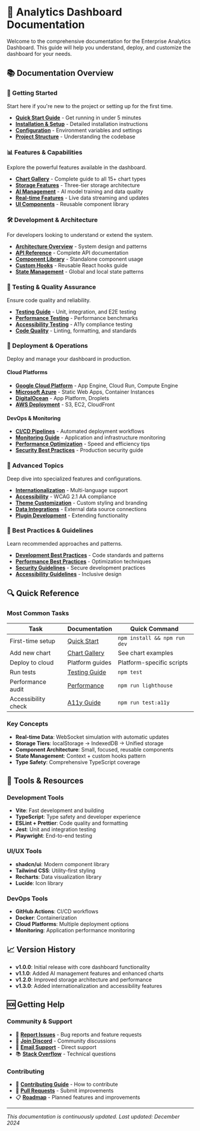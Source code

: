 
# 📖 Analytics Dashboard Documentation

Welcome to the comprehensive documentation for the Enterprise Analytics Dashboard. This guide will help you understand, deploy, and customize the dashboard for your needs.

## 📚 Documentation Overview

### 🚀 Getting Started
Start here if you're new to the project or setting up for the first time.

- **[Quick Start Guide](./quick-start.md)** - Get running in under 5 minutes
- **[Installation & Setup](./installation.md)** - Detailed installation instructions
- **[Configuration](./configuration.md)** - Environment variables and settings
- **[Project Structure](./project-structure.md)** - Understanding the codebase

### 📊 Features & Capabilities
Explore the powerful features available in the dashboard.

- **[Chart Gallery](./chart-gallery.md)** - Complete guide to all 15+ chart types
- **[Storage Features](./storage-features.md)** - Three-tier storage architecture
- **[AI Management](./ai-management.md)** - AI model training and data quality
- **[Real-time Features](./real-time.md)** - Live data streaming and updates
- **[UI Components](./ui-components.md)** - Reusable component library

### 🛠️ Development & Architecture
For developers looking to understand or extend the system.

- **[Architecture Overview](../ARCHITECTURE.md)** - System design and patterns
- **[API Reference](../API.md)** - Complete API documentation
- **[Component Library](../README-COMPONENTS.md)** - Standalone component usage
- **[Custom Hooks](./hooks.md)** - Reusable React hooks guide
- **[State Management](./state-management.md)** - Global and local state patterns

### 🧪 Testing & Quality Assurance
Ensure code quality and reliability.

- **[Testing Guide](./testing.md)** - Unit, integration, and E2E testing
- **[Performance Testing](./performance/testing.md)** - Performance benchmarks
- **[Accessibility Testing](./accessibility/testing.md)** - A11y compliance testing
- **[Code Quality](./code-quality.md)** - Linting, formatting, and standards

### 🚀 Deployment & Operations
Deploy and manage your dashboard in production.

#### Cloud Platforms
- **[Google Cloud Platform](../gcp/README.md)** - App Engine, Cloud Run, Compute Engine
- **[Microsoft Azure](../azure/README.md)** - Static Web Apps, Container Instances  
- **[DigitalOcean](../digitalocean/README.md)** - App Platform, Droplets
- **[AWS Deployment](./aws-deployment.md)** - S3, EC2, CloudFront

#### DevOps & Monitoring
- **[CI/CD Pipelines](./cicd.md)** - Automated deployment workflows
- **[Monitoring Guide](./monitoring.md)** - Application and infrastructure monitoring
- **[Performance Optimization](./performance/README.md)** - Speed and efficiency tips
- **[Security Best Practices](./security.md)** - Production security guide

### 🔧 Advanced Topics
Deep dive into specialized features and configurations.

- **[Internationalization](./i18n/README.md)** - Multi-language support
- **[Accessibility](./accessibility/README.md)** - WCAG 2.1 AA compliance
- **[Theme Customization](./theming.md)** - Custom styling and branding
- **[Data Integrations](./integrations.md)** - External data source connections
- **[Plugin Development](./plugins.md)** - Extending functionality

### 🎯 Best Practices & Guidelines
Learn recommended approaches and patterns.

- **[Development Best Practices](./best-practices.md)** - Code standards and patterns
- **[Performance Best Practices](./performance/best-practices.md)** - Optimization techniques
- **[Security Guidelines](./security-guidelines.md)** - Secure development practices
- **[Accessibility Guidelines](./accessibility/best-practices.md)** - Inclusive design

## 🔍 Quick Reference

### Most Common Tasks

| Task | Documentation | Quick Command |
|------|---------------|---------------|
| First-time setup | [Quick Start](./quick-start.md) | `npm install && npm run dev` |
| Add new chart | [Chart Gallery](./chart-gallery.md) | See chart examples |
| Deploy to cloud | Platform guides | Platform-specific scripts |
| Run tests | [Testing Guide](./testing.md) | `npm test` |
| Performance audit | [Performance](./performance/README.md) | `npm run lighthouse` |
| Accessibility check | [A11y Guide](./accessibility/README.md) | `npm run test:a11y` |

### Key Concepts

- **Real-time Data**: WebSocket simulation with automatic updates
- **Storage Tiers**: localStorage → IndexedDB → Unified storage
- **Component Architecture**: Small, focused, reusable components
- **State Management**: Context + custom hooks pattern
- **Type Safety**: Comprehensive TypeScript coverage

## 🔧 Tools & Resources

### Development Tools
- **Vite**: Fast development and building
- **TypeScript**: Type safety and developer experience
- **ESLint + Prettier**: Code quality and formatting
- **Jest**: Unit and integration testing
- **Playwright**: End-to-end testing

### UI/UX Tools
- **shadcn/ui**: Modern component library
- **Tailwind CSS**: Utility-first styling
- **Recharts**: Data visualization library
- **Lucide**: Icon library

### DevOps Tools
- **GitHub Actions**: CI/CD workflows
- **Docker**: Containerization
- **Cloud Platforms**: Multiple deployment options
- **Monitoring**: Application performance monitoring

## 📈 Version History

- **v1.0.0**: Initial release with core dashboard functionality
- **v1.1.0**: Added AI management features and enhanced charts
- **v1.2.0**: Improved storage architecture and performance
- **v1.3.0**: Added internationalization and accessibility features

## 🆘 Getting Help

### Community & Support
- 🐛 **[Report Issues](https://github.com/username/analytics-dashboard/issues)** - Bug reports and feature requests
- 💬 **[Join Discord](https://discord.gg/your-discord)** - Community discussions
- 📧 **[Email Support](mailto:support@your-domain.com)** - Direct support
- 📚 **[Stack Overflow](https://stackoverflow.com/questions/tagged/analytics-dashboard)** - Technical questions

### Contributing
- 🤝 **[Contributing Guide](../CONTRIBUTING.md)** - How to contribute
- 🔄 **[Pull Requests](https://github.com/username/analytics-dashboard/pulls)** - Submit improvements
- 📋 **[Roadmap](./roadmap.md)** - Planned features and improvements

---

*This documentation is continuously updated. Last updated: December 2024*
